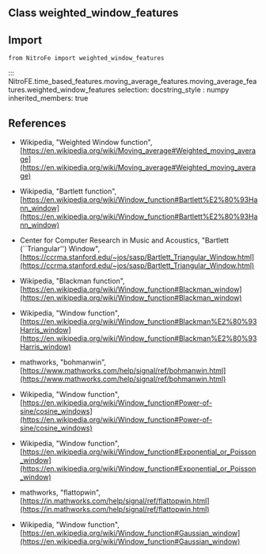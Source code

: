 

## Class weighted_window_features

## Import
`
from NitroFe import weighted_window_features
`

::: NitroFE.time_based_features.moving_average_features.moving_average_features.weighted_window_features
    selection:
        docstring_style : numpy
        inherited_members: true

References
-----
* Wikipedia, "Weighted Window function",
    [https://en.wikipedia.org/wiki/Moving_average#Weighted_moving_average](https://en.wikipedia.org/wiki/Moving_average#Weighted_moving_average)

* Wikipedia, "Bartlett function",
    [https://en.wikipedia.org/wiki/Window_function#Bartlett%E2%80%93Hann_window](https://en.wikipedia.org/wiki/Window_function#Bartlett%E2%80%93Hann_window)

* Center for Computer Research in Music and Acoustics, "Bartlett (``Triangular'') Window",
    [https://ccrma.stanford.edu/~jos/sasp/Bartlett_Triangular_Window.html](https://ccrma.stanford.edu/~jos/sasp/Bartlett_Triangular_Window.html)

* Wikipedia, "Blackman function",
    [https://en.wikipedia.org/wiki/Window_function#Blackman_window](https://en.wikipedia.org/wiki/Window_function#Blackman_window)

* Wikipedia, "Window function",
    [https://en.wikipedia.org/wiki/Window_function#Blackman%E2%80%93Harris_window](https://en.wikipedia.org/wiki/Window_function#Blackman%E2%80%93Harris_window)

* mathworks, "bohmanwin",
    [https://www.mathworks.com/help/signal/ref/bohmanwin.html](https://www.mathworks.com/help/signal/ref/bohmanwin.html)

* Wikipedia, "Window function",
    [https://en.wikipedia.org/wiki/Window_function#Power-of-sine/cosine_windows](https://en.wikipedia.org/wiki/Window_function#Power-of-sine/cosine_windows)

* Wikipedia, "Window function",
    [https://en.wikipedia.org/wiki/Window_function#Exponential_or_Poisson_window](https://en.wikipedia.org/wiki/Window_function#Exponential_or_Poisson_window)

* mathworks, "flattopwin",
    [https://in.mathworks.com/help/signal/ref/flattopwin.html](https://in.mathworks.com/help/signal/ref/flattopwin.html)

* Wikipedia, "Window function",
    [https://en.wikipedia.org/wiki/Window_function#Gaussian_window](https://en.wikipedia.org/wiki/Window_function#Gaussian_window)